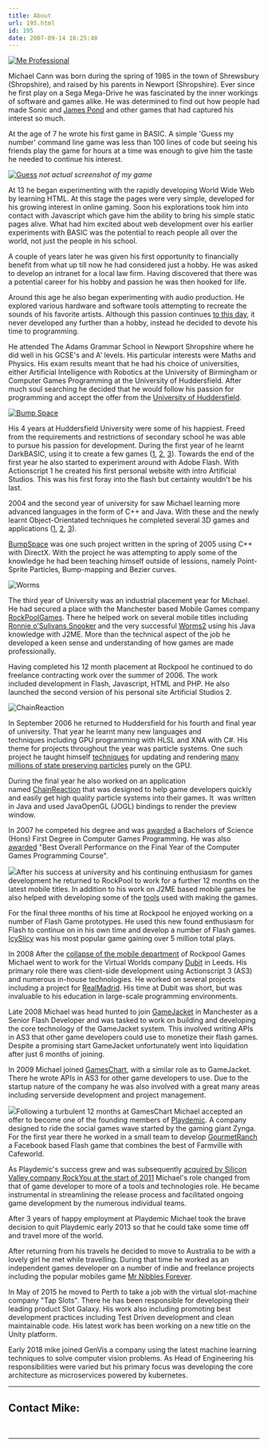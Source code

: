 ```yaml
---
title: About
url: 195.html
id: 195
date: 2007-09-14 16:25:48
---
```


[![Me Professional](https://www.mikecann.co.uk/wp-content/uploads/2007/09/Me-Professional.png)](https://www.mikecann.co.uk/wp-content/uploads/2007/09/Me-Professional.png)

Michael Cann was born during the spring of 1985 in the town of Shrewsbury (Shropshire), and raised by his parents in Newport (Shropshire). Ever since he first play on a Sega Mega-Drive he was fascinated by the inner workings of software and games alike. He was determined to find out how people had made Sonic and [James Pond](https://en.wikipedia.org/wiki/James_Pond_2) and other games that had captured his interest so much.

At the age of 7 he wrote his first game in BASIC. A simple 'Guess my number' command line game was less than 100 lines of code but seeing his friends play the game for hours at a time was enough to give him the taste he needed to continue his interest.

[![](https://mikecann.co.uk/wp-content/uploads/2007/09/Guess.jpg "Guess")](https://mikecann.co.uk/wp-content/uploads/2007/09/Guess.jpg)
*not actual screenshot of my game*

At 13 he began experimenting with the rapidly developing World Wide Web by learning HTML. At this stage the pages were very simple, developed for his growing interest in online gaming. Soon his explorations took him into contact with Javascript which gave him the ability to bring his simple static pages alive. What had him excited about web development over his earlier experiments with BASIC was the potential to reach people all over the world, not just the people in his school.

A couple of years later he was given his first opportunity to financially benefit from what up till now he had considered just a hobby. He was asked to develop an intranet for a local law firm. Having discovered that there was a potential career for his hobby and passion he was then hooked for life.

Around this age he also began experimenting with audio production. He explored various hardware and software tools attempting to recreate the sounds of his favorite artists. Although this passion continues [to this day](https://mikecann.co.uk/tags/audio/), it never developed any further than a hobby, instead he decided to devote his time to programming.

He attended The Adams Grammar School in Newport Shropshire where he did well in his GCSE's and A' levels. His particular interests were Maths and Physics. His exam results meant that he had his choice of universities, either Artificial Intelligence with Robotics at the University of Birmingham or Computer Games Programming at the University of Huddersfield. After much soul searching he decided that he would follow his passion for programming and accept the offer from the [University of Huddersfield](https://www.hud.ac.uk/).

[![Bump Space](https://mikecann.co.uk/wp-content/uploads/2007/09/bump.png "Bump Space")](https://mikecann.co.uk/wp-content/uploads/2007/09/bump.png)

His 4 years at Huddersfield University were some of his happiest. Freed from the requirements and restrictions of secondary school he was able to pursue his passion for development. During the first year of he learnt DarkBASIC, using it to create a few games ([1](https://mikecann.co.uk/darkbasic/code-drop-v2-2003/), [2](https://mikecann.co.uk/darkbasic/games/snakez-2003/), [3](https://mikecann.co.uk/darkbasic/games/darkpool-2003-2/)). Towards the end of the first year he also started to experiment around with Adobe Flash. With Actionscript 1 he created his first personal website with intro Artificial Studios. This was his first foray into the flash but certainty wouldn't be his last.

2004 and the second year of university for saw Michael learning more advanced languages in the form of C++ and Java. With these and the newly learnt Object-Orientated techniques he completed several 3D games and applications ([1](https://mikecann.co.uk/c/directx9c/projects/avatar-creation-autumn-2004/), [2](https://mikecann.co.uk/c/directx9c/projects/mazehunt-winter-2004/), [3](https://mikecann.co.uk/c/directx9c/projects/bumpspace-spring-2005/)).

[BumpSpace](https://mikecann.co.uk/c/directx9c/projects/bumpspace-spring-2005/) was one such project written in the spring of 2005 using C++ with DirectX. With the project he was attempting to apply some of the knowledge he had been teaching himself outside of lessions, namely Point-Sprite Particles, Bump-mapping and Bezier curves.

![](https://mikecann.co.uk/wp-content/uploads/2006/06/imgVideoScreens.jpg "Worms")

The third year of University was an industrial placement year for Michael. He had secured a place with the Manchester based Mobile Games company [RockPoolGames](https://www.rockpoolgames.com/). There he helped work on several mobile titles including [Ronnie o'Sulivans Snooker](https://mikecann.co.uk/games/j2me/java/portfolio/ronnie-osulivans-snooker/) and the very successful [Worms2](https://mikecann.co.uk/games/j2me/java/worms-2/) using his Java knowledge with J2ME. More than the technical aspect of the job he developed a keen sense and understanding of how games are made professionally.

Having completed his 12 month placement at Rockpool he continued to do freelance contracting work over the summer of 2006\. The work included development in Flash, Javascript, HTML and PHP. He also launched the second version of his personal site Artificial Studios 2.

![](https://www.mikecann.co.uk/Work/CRImages/CR01.png "ChainReaction")

In September 2006 he returned to Huddersfield for his fourth and final year of university. That year he learnt many new languages and techniques including GPU programming with HLSL and XNA with C#. His theme for projects throughout the year was particle systems. One such project he taught himself [techniques](https://mikecann.co.uk/hlsl/shadowshader-in-rendermonkey/) for updating and rendering [many millions of state preserving particles](https://mikecann.co.uk/c/hlsl/xna/xnagpuparticles-1000000-dynamic-particles/) purely on the GPU.

During the final year he also worked on an application named [ChainReaction](https://mikecann.co.uk/actionscript/chainreaction/flash/java/projects/chainreaction-binarysource-release/) that was designed to help game developers quickly and easily get high quality particle systems into their games. It  was written in Java and used JavaOpenGL (JOGL) bindings to render the preview window.

In 2007 he competed his degree and was [awarded](https://mikecann.co.uk/misc/photos-personal/graduation-part-one/) a Bachelors of Science (Hons) First Degree in Computer Games Programming. He was also [awarded](https://mikecann.co.uk/photos-personal/graduation-part-two/) "Best Overall Performance on the Final Year of the Computer Games Programming Course".

![](https://lh4.google.com/mike.cann/R0wLbcA26rI/AAAAAAAAEs0/RL9WXF7gGP4/s400/DSC02638.JPG)After his success at university and his continuing enthusiasm for games development he returned to RockPool to work for a further 12 months on the latest mobile titles. In addition to his work on J2ME based mobile games he also helped with developing some of the [tools](https://mikecann.co.uk/c/programming/projects/projects/xna/placeed-3/) used with making the games.

For the final three months of his time at Rockpool he enjoyed working on a number of Flash Game prototypes. He used this new found enthusiasm for Flash to continue on in his own time and develop a number of Flash games. [IcySlicy](https://mikecann.co.uk/actionscript/flash/games/icy-slicy/programming/projects/icy-slicy/) was his most popular game gaining over 5 million total plays.

In 2008 After the [collapse of the mobile department](https://mikecann.co.uk/photos-personal/redundency-is-great/) of Rockpool Games Michael went to work for the Virtual Worlds company [Dubit](https://mikecann.co.uk/misc/my-flat/) in Leeds. His primary role there was client-side development using Actionscript 3 (AS3) and numerous in-house technologies. He worked on several projects including a project for [RealMadrid](https://www.realmadrid.com/cs/Satellite/en/Home). His time at Dubit was short, but was invaluable to his education in large-scale programming environments.

Late 2008 Michael was head hunted to join [GameJacket](https://mikecann.co.uk/photos-personal/gamejacket/) in Manchester as a Senior Flash Developer and was tasked to work on building and developing the core technology of the GameJacket system. This involved writing APIs in AS3 that other game developers could use to monetize their flash games. Despite a promising start GameJacket unfortunately went into liquidation after just 6 months of joining.

In 2009 Michael joined [GamesChart](https://gameschart.com/), with a similar role as to GameJacket. There he wrote APIs in AS3 for other game developers to use. Due to the startup nature of the company he was also involved with a great many areas including serverside development and project management.

![](https://mikecann.co.uk/wp-content/uploads/2010/01/ScreenHunter_03-Jan.-11-19.10.jpg)Following a turbulent 12 months at GamesChart Michael accepted an offer to become one of the founding members of [Playdemic](https://mikecann.co.uk/photos-personal/playdemic-my-fist-day/). A company designed to ride the social games wave started by the gaming giant Zynga. For the first year there he worked in a small team to develop [GourmetRanch](https://mikecann.co.uk/games/gourmet-ranch/) a Facebook based Flash game that combines the best of Farmville with Cafeworld.

As Playdemic's success grew and was subsequently [acquired by Silicon Valley company RockYou at the start of 2011](https://mikecann.co.uk/misc/playdemic-acquired-by-rockyou/) Michael's role changed from that of game developer to more of a tools and technologies role. He became instrumental in streamlining the release process and facilitated ongoing game development by the numerous individual teams.

After 3 years of happy employment at Playdemic Michael took the brave decision to quit Playdemic early 2013 so that he could take some time off and travel more of the world.

After returning from his travels he decided to move to Australia to be with a lovely girl he met while travelling. During that time he worked as an independent games developer on a number of indie and freelance projects including the popular mobiles game [Mr Nibbles Forever](https://mikecann.co.uk/games/mr-nibbles-forever/portfolio/projects/mr-nibbles-forever-out-now-on-google-play/).

In May of 2015 he moved to Perth to take a job with the virtual slot-machine company "Tap Slots". There he has been responsible for developing their leading product Slot Galaxy. His work also including promoting best development practices including Test Driven development and clean maintainable code. His latest work has been working on a new title on the Unity platform.

Early 2018 mike joined GenVis a company using the latest machine learning techniques to solve computer vision problems. As Head of Engineering his responsibilities were varied but his primary focus was developing the core architecture as microservices powered by kubernetes. 

---

## Contact Mike:

<a alt="GitHub" href="https://github.com/mikecann" style="padding-right: 40px"><i class="fa fa-3x fa-github"></i></a><a alt="Stack Overflow" href="https://stackoverflow.com/users/521097/mikeysee" style="padding-right: 40px"><i class="fa fa-3x fa-stack-overflow"></i></a><a alt="Twitter" href="https://twitter.com/mikeysee" style="padding-right: 40px"><i class="fa fa-3x fa-twitter"></i></a><a alt="Facebook" href="https://facebook.com/mikeysee" style="padding-right: 40px"><i class="fa fa-3x fa-facebook"></i></a><a alt="Google +" href="https://plus.google.com/+MichaelCannUk" style="padding-right: 40px"><i class="fa fa-3x fa-google-plus"></i></a><a alt="LinkedIn" href="https://www.linkedin.com/in/mikecann/" style="padding-right: 40px"><i class="fa fa-3x fa-linkedin"></i></a><a alt="Mail" href="mailto:mike.cann@gmail.com" style="padding-right: 40px"><i class="fa fa-3x fa-envelope-o"></i></a><a alt="Skype" href="skype:cannyshammy?userinfo" style="padding-right: 40px"><i class="fa fa-3x fa-skype"></i></a>

---